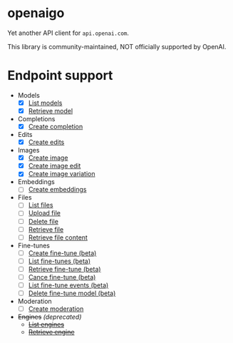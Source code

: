 # openaigo

Yet another API client for `api.openai.com`.

This library is community-maintained, NOT officially supported by OpenAI.

# Endpoint support

- Models
  - [x] [List models](https://beta.openai.com/docs/api-reference/models/list)
  - [x] [Retrieve model](https://beta.openai.com/docs/api-reference/models/retrieve)
- Completions
  - [x] [Create completion](https://beta.openai.com/docs/api-reference/completions/create)
- Edits
  - [x] [Create edits](https://beta.openai.com/docs/api-reference/edits/create)
- Images
  - [x] [Create image](https://beta.openai.com/docs/api-reference/images/create)
  - [x] [Create image edit](https://beta.openai.com/docs/api-reference/images/create-edit)
  - [x] [Create image variation](https://beta.openai.com/docs/api-reference/images/create-variation)
- Embeddings
  - [ ] [Create embeddings](https://beta.openai.com/docs/api-reference/embeddings/create)
- Files
  - [ ] [List files](https://beta.openai.com/docs/api-reference/files/list)
  - [ ] [Upload file](https://beta.openai.com/docs/api-reference/files/upload)
  - [ ] [Delete file](https://beta.openai.com/docs/api-reference/files/delete)
  - [ ] [Retrieve file](https://beta.openai.com/docs/api-reference/files/retrieve)
  - [ ] [Retrieve file content](https://beta.openai.com/docs/api-reference/files/retrieve-content)
- Fine-tunes
  - [ ] [Create fine-tune (beta)](https://beta.openai.com/docs/api-reference/fine-tunes/create)
  - [ ] [List fine-tunes (beta)](https://beta.openai.com/docs/api-reference/fine-tunes/list)
  - [ ] [Retrieve fine-tune (beta)](https://beta.openai.com/docs/api-reference/fine-tunes/retrieve)
  - [ ] [Cance fine-tune (beta)](https://beta.openai.com/docs/api-reference/fine-tunes/cancel)
  - [ ] [List fine-tune events (beta)](https://beta.openai.com/docs/api-reference/fine-tunes/events)
  - [ ] [Delete fine-tune model (beta)](https://beta.openai.com/docs/api-reference/fine-tunes/delete-model)
- Moderation
  - [ ] [Create moderation](https://beta.openai.com/docs/api-reference/moderations/create)
- ~~Engines~~ *(deprecated)*
  - ~~[List engines](https://beta.openai.com/docs/api-reference/engines/list)~~
  - ~~[Retrieve engine](https://beta.openai.com/docs/api-reference/engines/retrieve)~~
